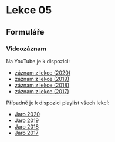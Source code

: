 Lekce 05
========

Formuláře
---------



### Videozáznam

Na YouTube je k dispozici:
* [záznam z lekce (2020)](https://www.youtube.com/watch?v=_Z7vjVTnR5A)
* [záznam z lekce (2019)](https://www.youtube.com/watch?v=MwhqO-lfEHA)
* [záznam z lekce (2018)](https://www.youtube.com/watch?v=oSNklVE8o0c)
* [záznam z lekce (2017)](https://www.youtube.com/watch?v=msJjjF0b_HE)

Případně je k dispozici playlist všech lekcí:
* [Jaro 2020](https://www.youtube.com/playlist?list=PLTCx5oiCrIJ5H1uPvwQYUkhQuznifLe-L)
* [Jaro 2019](https://www.youtube.com/playlist?list=PLTCx5oiCrIJ7I5m_zJtjZoLS-pxSi859Z)
* [Jaro 2018](https://www.youtube.com/playlist?list=PLTCx5oiCrIJ6mcuJ1VaY8s0mzFsaMUzp-)
* [Jaro 2017](https://www.youtube.com/playlist?list=PLUVJxzuCt9ATwP3dFn5xCHvObtu2EveNZ)
